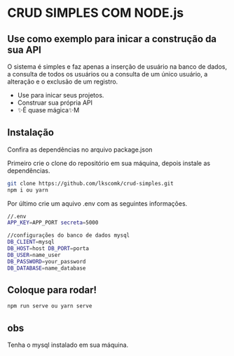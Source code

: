 # CRUD SIMPLES COM NODE.js
## Use como exemplo para inicar a construção da sua API

O sistema é simples e faz apenas a inserção de usuário na banco de dados, a consulta de todos os usuários ou a consulta de um único usuário, a alteração e o exclusão de um registro.

- Use para inicar seus projetos.
- Construar sua própria API
- ✨É quase mágica✨M  

## Instalação

Confira as dependências no arquivo package.json

Primeiro crie o clone do repositório em sua máquina, depois instale as dependências.

```sh
git clone https://github.com/lkscomk/crud-simples.git
npm i ou yarn
```

Por último crie um aquivo .env com as seguintes informações.

```sh
//.env
APP_KEY=APP_PORT secreta=5000

//configurações do banco de dados mysql
DB_CLIENT=mysql
DB_HOST=host DB_PORT=porta
DB_USER=name_user
DB_PASSWORD=your_password
DB_DATABASE=name_database
```

## Coloque para rodar!

```sh
npm run serve ou yarn serve
```
## obs

Tenha o mysql instalado em sua máquina.



